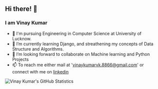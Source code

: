 ## Hi there! 👋
### I am Vinay Kumar 

- 🔭 I'm pursuing Engineering in Computer Science at University of Lucknow.
- 🌱 I’m currently learning Django, and streathening my concepts of Data Structure and Algorithms. 
- 👯 I’m looking forward to collaborate on Machine learning and Python Projects
- 📫 To reach me either mail at 'vinaykumarvk.8866@gmail.com' or connect with me on <a href = 'https://www.linkedin.com/in/vinay-kumar-5613a0195/'>linkedin</a>


![Vinay Kumar's GitHub Statistics](https://github-readme-stats.vercel.app/api?username=vinaykumar7686&show_icons=true)
